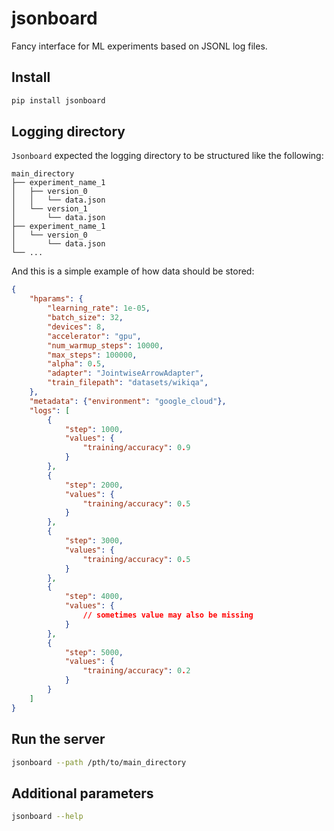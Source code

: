 # jsonboard
Fancy interface for ML experiments based on JSONL log files.

## Install

```bash
pip install jsonboard
```

## Logging directory

`Jsonboard` expected the logging directory to be structured like the following:

    main_directory
    ├── experiment_name_1
    │   ├── version_0
    │   │   └── data.json
    │   └── version_1
    │       └── data.json 
    ├── experiment_name_1
    │   └── version_0
    │       └── data.json
    └── ...

And this is a simple example of how data should be stored:
```json
{
    "hparams": {
        "learning_rate": 1e-05,
        "batch_size": 32,
        "devices": 8,
        "accelerator": "gpu",
        "num_warmup_steps": 10000,
        "max_steps": 100000,
        "alpha": 0.5,
        "adapter": "JointwiseArrowAdapter",
        "train_filepath": "datasets/wikiqa",
    },
    "metadata": {"environment": "google_cloud"},
    "logs": [
        {
            "step": 1000,
            "values": {
                "training/accuracy": 0.9
            }
        },
        {
            "step": 2000,
            "values": {
                "training/accuracy": 0.5
            }
        },
        {
            "step": 3000,
            "values": {
                "training/accuracy": 0.5
            }
        },
        {
            "step": 4000,
            "values": {
                // sometimes value may also be missing
            }
        },
        {
            "step": 5000,
            "values": {
                "training/accuracy": 0.2
            }
        }
    ]
}
```


## Run the server

```bash
jsonboard --path /pth/to/main_directory
```

## Additional parameters

```bash
jsonboard --help
```
